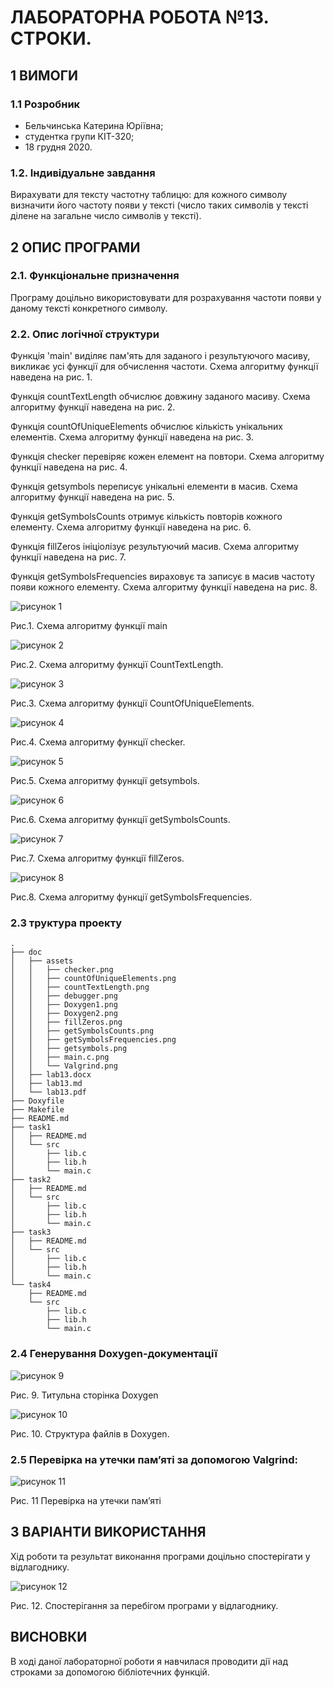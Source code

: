 # ЛАБОРАТОРНА РОБОТА №13. СТРОКИ.

## 1 ВИМОГИ

### 1.1 Розробник
* Бельчинська Катерина Юріївна;
* студентка групи КІТ-320;
* 18 грудня 2020. 
  
### 1.2. Індивідуальне 	завдання
Вирахувати для тексту частотну таблицю: для кожного символу визначити його частоту появи у тексті (число таких символів у тексті ділене на загальне число символів у тексті).

## 2 ОПИС 	ПРОГРАМИ

### 2.1. Функціональне призначення
Програму доцільно використовувати для розрахування частоти появи у даному тексті конкретного символу.

### 2.2. Опис логічної структури
Функція 'main' виділяє пам'ять для заданого і результуючого масиву, викликає усі функції для обчислення частоти. Схема алгоритму функції наведена на рис. 1.

Функція countTextLength обчислює довжину заданого масиву. Схема алгоритму функції наведена на рис. 2.

Функція countOfUniqueElements  обчислює кількість унікальних елементів. Схема алгоритму функції наведена на рис. 3.

Функція checker перевіряє кожен елемент на повтори. Схема алгоритму функції наведена на рис. 4.

Функція getsymbols переписує унікальні елементи в масив. Схема алгоритму функції наведена на рис. 5.

Функція getSymbolsCounts отримує кількість повторів кожного елементу. Схема алгоритму функції наведена на рис. 6.

Функція fillZeros ініціолізує результуючий масив. Схема алгоритму функції наведена на рис. 7.

Функція getSymbolsFrequencies вираховує та записує в масив частоту появи кожного елементу. Схема алгоритму функції наведена на рис. 8.

![рисунок 1](assets/main.c.png)

Рис.1. Схема алгоритму функції main

![рисунок 2](assets/countTextLength.png)

Рис.2. Схема алгоритму функції CountTextLength.

![рисунок 3](assets/countOfUniqueElements.png)

Рис.3. Схема алгоритму функції CountOfUniqueElements.

![рисунок 4](assets/checker.png)

Рис.4. Схема алгоритму функції checker.

![рисунок 5](assets/getsymbols.png)

Рис.5. Схема алгоритму функції getsymbols.

![рисунок 6](assets/getSymbolsCounts.png)

Рис.6. Схема алгоритму функції getSymbolsCounts.

![рисунок 7](assets/fillZeros.png)

Рис.7. Схема алгоритму функції fillZeros.

![рисунок 8](assets/getSymbolsFrequencies.png)

Рис.8. Схема алгоритму функції getSymbolsFrequencies.

### 2.3 труктура проекту
````
.
├── doc
│   ├── assets
│   │   ├── checker.png
│   │   ├── countOfUniqueElements.png
│   │   ├── countTextLength.png
│   │   ├── debugger.png
│   │   ├── Doxygen1.png
│   │   ├── Doxygen2.png
│   │   ├── fillZeros.png
│   │   ├── getSymbolsCounts.png
│   │   ├── getSymbolsFrequencies.png
│   │   ├── getsymbols.png
│   │   ├── main.c.png
│   │   └── Valgrind.png
│   ├── lab13.docx
│   ├── lab13.md
│   └── lab13.pdf
├── Doxyfile
├── Makefile
├── README.md
├── task1
│   ├── README.md
│   └── src
│       ├── lib.c
│       ├── lib.h
│       └── main.c
├── task2
│   ├── README.md
│   └── src
│       ├── lib.c
│       ├── lib.h
│       └── main.c
├── task3
│   ├── README.md
│   └── src
│       ├── lib.c
│       ├── lib.h
│       └── main.c
└── task4
    ├── README.md
    └── src
        ├── lib.c
        ├── lib.h
        └── main.c

````
### 2.4 Генерування Doxygen-документації

![рисунок 9](assets/Doxygen1.png)

Рис. 9.  Титульна  сторінка Doxygen

![рисунок 10](assets/Doxygen2.png)

Рис. 10. Структура файлів в Doxygen.

### 2.5 Перевірка на утечки памʼяті за допомогою Valgrind:

![рисунок 11](assets/Valgrind.png)

Рис. 11 Перевірка на утечки памʼяті

## 3 ВАРІАНТИ ВИКОРИСТАННЯ
Хід роботи та результат виконання програми доцільно спостерігати у відлагоднику. 

![рисунок 12](assets/debugger.png)

Рис. 12. Спостерігання за перебігом програми у відлагоднику.

## ВИСНОВКИ
В ході даної лабораторної роботи я навчилася проводити дії над строками за допомогою бібліотечних функцій.
